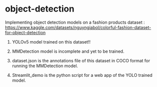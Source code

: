 # object-detection

Implementing object detection models on a fashion products dataset : https://www.kaggle.com/datasets/nguyngiabol/colorful-fashion-dataset-for-object-detection

1. YOLOv5 model trained on this dataset!! 

2. MMDetection model is incomplete and yet to be trained.
3. dataset.json is the annotations file of this dataset in COCO format for running the MMDetection model.

4. Streamlit_demo is the python script for a web app of the YOLO trained model.


